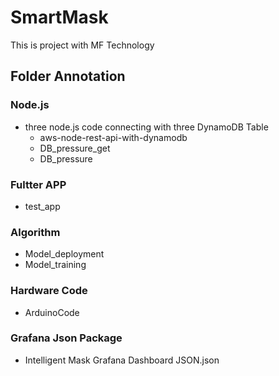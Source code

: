 # SmartMask
This is project with MF Technology


## Folder Annotation
### Node.js
- three node.js code connecting with three DynamoDB Table
   - aws-node-rest-api-with-dynamodb 
   - DB_pressure_get
   - DB_pressure 
 
### Fultter APP
 - test_app

### Algorithm
- Model_deployment
- Model_training 

### Hardware Code
- ArduinoCode 

### Grafana Json Package
- Intelligent Mask Grafana Dashboard JSON.json

